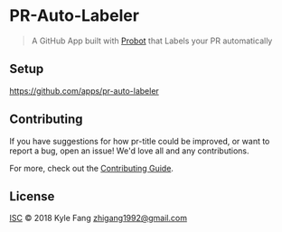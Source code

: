 # PR-Auto-Labeler

> A GitHub App built with [Probot](https://github.com/probot/probot) that Labels your PR automatically

## Setup

https://github.com/apps/pr-auto-labeler


## Contributing

If you have suggestions for how pr-title could be improved, or want to report a bug, open an issue! We'd love all and any contributions.

For more, check out the [Contributing Guide](CONTRIBUTING.md).

## License

[ISC](LICENSE) © 2018 Kyle Fang <zhigang1992@gmail.com>
